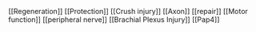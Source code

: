 [[Regeneration]]
[[Protection]]
[[Crush injury]]
[[Axon]]
[[repair]]
[[Motor function]]
[[peripheral nerve]]
[[Brachial Plexus Injury]]
[[Pap4]]
